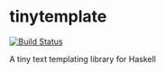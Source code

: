 # tinytemplate

[![Build Status](https://travis-ci.org/dicomgrid/tinytemplate.svg)](https://travis-ci.org/dicomgrid/tinytemplate)

A tiny text templating library for Haskell
